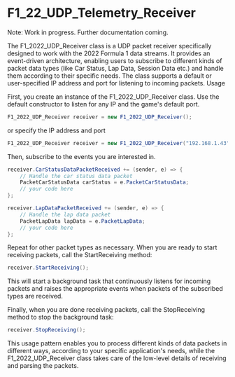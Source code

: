 # F1_22_UDP_Telemetry_Receiver

Note: Work in progress. Further documentation coming.

The F1_2022_UDP_Receiver class is a UDP packet receiver specifically designed to work with the 2022 Formula 1 data streams. It provides an event-driven architecture, enabling users to subscribe to different kinds of packet data types (like Car Status, Lap Data, Session Data etc.) and handle them according to their specific needs. The class supports a default or user-specified IP address and port for listening to incoming packets.
Usage

First, you create an instance of the F1_2022_UDP_Receiver class.
Use the default constructor to listen for any IP and the game's default port.
```c#
F1_2022_UDP_Receiver receiver = new F1_2022_UDP_Receiver();
```
or specify the IP address and port
```c#
F1_2022_UDP_Receiver receiver = new F1_2022_UDP_Receiver("192.168.1.43", 20777);
```
Then, subscribe to the events you are interested in.
```c#
receiver.CarStatusDataPacketReceived += (sender, e) => {
    // Handle the car status data packet
    PacketCarStatusData carStatus = e.PacketCarStatusData;
    // your code here
};

receiver.LapDataPacketReceived += (sender, e) => {
    // Handle the lap data packet
    PacketLapData lapData = e.PacketLapData;
    // your code here
};
```
Repeat for other packet types as necessary.
When you are ready to start receiving packets, call the StartReceiving method:
```c#
receiver.StartReceiving();
```
This will start a background task that continuously listens for incoming packets and raises the appropriate events when packets of the subscribed types are received.

Finally, when you are done receiving packets, call the StopReceiving method to stop the background task:
```c#
receiver.StopReceiving();
```
This usage pattern enables you to process different kinds of data packets in different ways, according to your specific application's needs, while the F1_2022_UDP_Receiver class takes care of the low-level details of receiving and parsing the packets.
